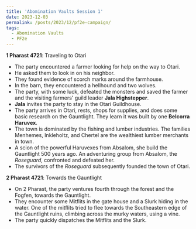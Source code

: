 ```yaml
---
title: 'Abomination Vaults Session 1'
date: 2023-12-03
permalink: /posts/2023/12/pf2e-campaign/
tags:
  - Abomination Vaults
  - PF2e
---
```



**1 Pharast 4721**: Traveling to Otari

- The party encountered a farmer looking for help on the way to Otari.
- He asked them to look in on his neighbor.
- They found evidence of scorch marks around the farmhouse.
- In the barn, they encountered a hellhound and two wolves.
- The party, with some luck, defeated the monsters and saved the farmer and the visiting farmers' guild leader **Jala Highstepper**.
- **Jala** invites the party to stay in the Otari Guildhouse.
- The party arrives in Otari, rests, shops for supplies, and does some basic research on the Gauntlight. They learn it was built by one **Belcorra Haruvex**.
- The town is dominated by the fishing and lumber industries. The families Menhemes, Inkleholtz, and Chertel are the wealthiest lumber merchants in town. 
- A scion of the powerful Haruvexes from Absalom, she build the Gauntlight 500 years ago. An adventuring group from Absalom, the  *Roseguard*, confronted and defeated her.
- The survivors of the *Roseguard* subsequently founded the town of Otari.

**2 Pharast 4721**: Towards the Gauntlight
- On 2 Pharast, the party ventures fourth through the forest and the Fogfen, towards the Gauntlight.
- They encounter some Mitflits in the gate house and a Slurk hiding in the water. One of the mitflits tried to flee towards the Southeastern edge of the Gauntlight ruins, climbing across the murky waters, using a vine.
- The party quickly dispatches the Mitflits and the Slurk.
